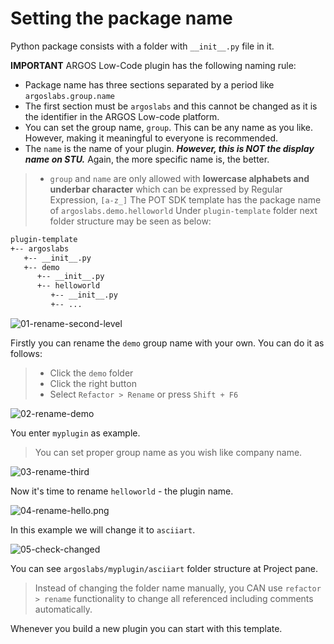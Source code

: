# Setting the package name

Python package consists with a folder with `__init__.py` file in it.

**IMPORTANT** ARGOS Low-Code plugin has the following naming rule:
* Package name has three sections separated by a period like `argoslabs.group.name`
* The first section must be `argoslabs` and this cannot be changed as it is the identifier in the ARGOS Low-code platform.
* You can set the group name, `group`. This can be any name as you like. However, making it meaningful to everyone is recommended.
* The `name` is the name of your plugin. ***However, this is NOT the display name on STU.*** Again, the more specific name is, the better.

> * `group` and `name` are only allowed with **lowercase alphabets and underbar character** which can be expressed by Regular Expression,  `[a-z_]`
> The POT SDK template has the package name of `argoslabs.demo.helloworld`
> Under `plugin-template` folder next folder structure may be seen as below:

```sh
plugin-template
+-- argoslabs
   +-- __init__.py
   +-- demo
      +-- __init__.py
      +-- helloworld
         +-- __init__.py
         +-- ...
```

![01-rename-second-level](https://raw.githubusercontent.com/Jerry-Chae/pot-sdk-doc/main/Captures/03-Make_Plugin_PyCharm/03-naming/01-rename-second-level.png)

Firstly you can rename the `demo` group name with your own.
You can do it as follows:
> * Click the `demo` folder
> * Click the right button
> * Select `Refactor > Rename` or press `Shift + F6`

![02-rename-demo](https://raw.githubusercontent.com/Jerry-Chae/pot-sdk-doc/main/Captures/03-Make_Plugin_PyCharm/03-naming/02-rename-demo.png)

You enter `myplugin` as example. 
> You can set proper group name as you wish like company name.

![03-rename-third](https://raw.githubusercontent.com/Jerry-Chae/pot-sdk-doc/main/Captures/03-Make_Plugin_PyCharm/03-naming/03-rename-third.png)

Now it's time to rename `helloworld` - the plugin name.

![04-rename-hello.png](https://raw.githubusercontent.com/Jerry-Chae/pot-sdk-doc/main/Captures/03-Make_Plugin_PyCharm/03-naming/04-rename-hello.png)

In this example we will change it to `asciiart`.

![05-check-changed](https://raw.githubusercontent.com/Jerry-Chae/pot-sdk-doc/main/Captures/03-Make_Plugin_PyCharm/03-naming/05-check-changed.png)

You can see `argoslabs/myplugin/asciiart` folder structure at Project pane.

> Instead of changing the folder name manually, you CAN use `refactor > rename` functionality to change all referenced including comments automatically.

Whenever you build a new plugin you can start with this template.

